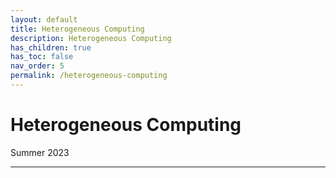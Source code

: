 ```yaml
---
layout: default
title: Heterogeneous Computing
description: Heterogeneous Computing
has_children: true
has_toc: false
nav_order: 5
permalink: /heterogeneous-computing
---
```

# Heterogeneous Computing
Summer 2023


---